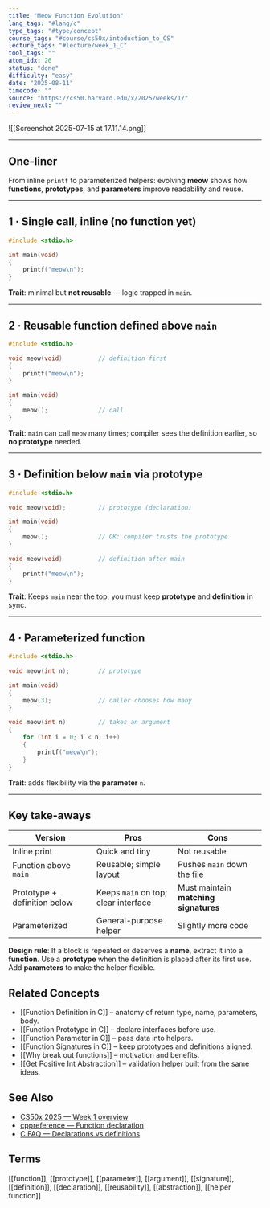 ```yaml
---
title: "Meow Function Evolution"  
lang_tags: "#lang/c"
type_tags: "#type/concept"
course_tags: "#course/cs50x/intoduction_to_CS"
lecture_tags: "#lecture/week_1_C"
tool_tags: ""
atom_idx: 26
status: "done"
difficulty: "easy"
date: "2025-08-11"
timecode: ""
source: "https://cs50.harvard.edu/x/2025/weeks/1/"
review_next: ""
---
```


![[Screenshot 2025-07-15 at 17.11.14.png]]

---

## **One-liner**

From inline `printf` to parameterized helpers: evolving **meow** shows how **functions**, **prototypes**, and **parameters** improve readability and reuse.

---

## 1 · Single call, inline (no function yet)

```c
#include <stdio.h>

int main(void)
{
    printf("meow\n");
}
```

**Trait**: minimal but **not reusable** — logic trapped in `main`.

---

## 2 · Reusable function defined **above** `main`

```c
#include <stdio.h>

void meow(void)          // definition first
{
    printf("meow\n");
}

int main(void)
{
    meow();              // call
}
```

**Trait**: `main` can call `meow` many times; compiler sees the definition earlier, so **no prototype** needed.

---

## 3 · Definition **below** `main` via **prototype**

```c
#include <stdio.h>

void meow(void);         // prototype (declaration)

int main(void)
{
    meow();              // OK: compiler trusts the prototype
}

void meow(void)          // definition after main
{
    printf("meow\n");
}
```

**Trait**: Keeps `main` near the top; you must keep **prototype** and **definition** in sync.

---

## 4 · Parameterized function

```c
#include <stdio.h>

void meow(int n);        // prototype

int main(void)
{
    meow(3);             // caller chooses how many
}

void meow(int n)         // takes an argument
{
    for (int i = 0; i < n; i++)
    {
        printf("meow\n");
    }
}
```

**Trait**: adds flexibility via the **parameter** `n`.

---

## Key take-aways

| Version | Pros | Cons |
|---|---|---|
| Inline print | Quick and tiny | Not reusable |
| Function above `main` | Reusable; simple layout | Pushes `main` down the file |
| Prototype + definition below | Keeps `main` on top; clear interface | Must maintain **matching signatures** |
| Parameterized | General-purpose helper | Slightly more code |

**Design rule**: If a block is repeated or deserves a **name**, extract it into a **function**. Use a **prototype** when the definition is placed after its first use. Add **parameters** to make the helper flexible.

## Related Concepts

- [[Function Definition in C]] – anatomy of return type, name, parameters, body.
- [[Function Prototype in C]] – declare interfaces before use.
- [[Function Parameter in C]] – pass data into helpers.
- [[Function Signatures in C]] – keep prototypes and definitions aligned.
- [[Why break out functions]] – motivation and benefits.
- [[Get Positive Int Abstraction]] – validation helper built from the same ideas.

## See Also

- [CS50x 2025 — Week 1 overview](https://cs50.harvard.edu/x/2025/weeks/1/)
- [cppreference — Function declaration](https://en.cppreference.com/w/c/language/function_declaration)
- [C FAQ — Declarations vs definitions](https://c-faq.com/decl/decldef.html)

## Terms

[[function]], [[prototype]], [[parameter]], [[argument]], [[signature]], [[definition]], [[declaration]], [[reusability]], [[abstraction]], [[helper function]]
